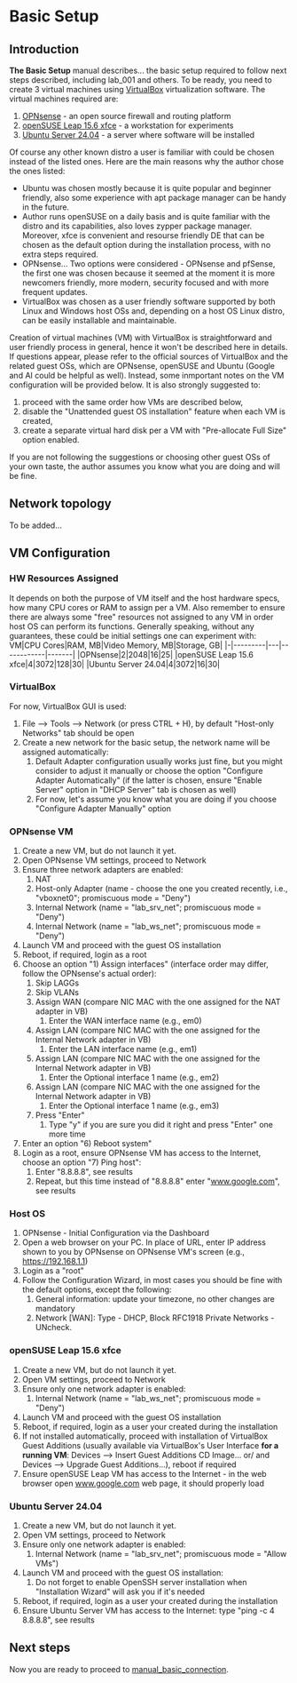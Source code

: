 # Basic Setup
## Introduction 
**The Basic Setup** manual describes... the basic setup required to follow next steps described, including lab_001 and others. To be ready, you need  to create 3 virtual machines using [VirtualBox](https://www.virtualbox.org/) virtualization software. The virtual machines required are: 
1. [OPNsense](https://opnsense.org/) - an open source firewall and routing platform
2. [openSUSE Leap 15.6 xfce](https://www.opensuse.org/#Leap) - a workstation for experiments 
3. [Ubuntu Server 24.04](https://ubuntu.com/server) - a server where software will be installed

Of course any other known distro a user is familiar with could be chosen instead of the listed ones. Here are the main reasons why the author chose the ones listed:
- Ubuntu was chosen mostly because it is quite popular and beginner friendly, also some experience with apt package manager can be handy in the future. 
- Author runs openSUSE on a daily basis and is quite familiar with the distro and its capabilities, also loves zypper package manager. Moreover, xfce is convenient and resourse friendly DE that can be chosen as the default option during the installation process, with no extra steps required. 
- OPNsense... Two options were considered - OPNsense and pfSense, the first one was chosen because it seemed at the moment it is more newcomers friendly, more modern, security focused and with more frequent updates.
- VirtualBox was chosen as a user friendly software supported by both Linux and Windows host OSs and, depending on a host OS Linux distro, can be easily installable and maintainable.  

Creation of virtual machines (VM) with VirtualBox is straightforward and user friendly process in general, hence it won't be described here in details. If questions appear, please refer to the official sources of VirtualBox and the related guest OSs, which are OPNsense, openSUSE and Ubuntu (Google and AI could be helpful as well). Instead, some inmportant notes on the VM configuration will be provided below. It is also strongly suggested to:
1. proceed with the same order how VMs are described below,
2. disable the "Unattended guest OS installation" feature when each VM is created,
3. create a separate virtual hard disk per a VM with "Pre-allocate Full Size" option enabled.

If you are not following the suggestions or choosing other guest OSs of your own taste, the author assumes you know what you are doing and will be fine. 
## Network topology
To be added...

## VM Configuration 
### HW Resources Assigned
It depends on both the purpose of VM itself and the host hardware specs, how many CPU cores or RAM to assign per a VM. Also remember to ensure there are always some "free" resources not assigned to any VM in order host OS can perform its functions. Generally speaking, without any guarantees, these could be initial settings one can experiment with: 
VM|CPU Cores|RAM, MB|Video Memory, MB|Storage, GB|
|-|---------|---|------------|-------|
|OPNsense|2|2048|16|25|
|openSUSE Leap 15.6 xfce|4|3072|128|30|
|Ubuntu Server 24.04|4|3072|16|30|

### VirtualBox
For now, VirtualBox GUI is used:
1. File --> Tools --> Network (or press CTRL + H), by default "Host-only Networks" tab should be open
2. Create a new network for the basic setup, the network name will be assigned automatically:
    1. Default Adapter configuration usually works just fine, but you might consider to adjust it manually or choose the option "Configure Adapter Automatically" (if the latter is chosen, ensure "Enable Server" option in "DHCP Server" tab is chosen as well)
    2. For now, let's assume you know what you are doing if you choose "Configure Adapter Manually" option

### OPNsense VM
1. Create a new VM, but do not launch it yet. 
2. Open OPNsense VM settings, proceed to Network
3. Ensure three network adapters are enabled:
    1. NAT
    2. Host-only Adapter (name - choose the one you created recently, i.e., "vboxnet0"; promiscuous mode = "Deny")
    3. Internal Network (name = "lab_srv_net"; promiscuous mode = "Deny")
    4. Internal Network (name = "lab_ws_net"; promiscuous mode = "Deny")
4. Launch VM and proceed with the guest OS installation
5. Reboot, if required, login as a root
6. Choose an option "1) Assign interfaces" (interface order may differ, follow the OPNsense's actual order):
    1. Skip LAGGs
    2. Skip VLANs
    3. Assign WAN (compare NIC MAC with the one assigned for the NAT adapter in VB)
        1. Enter the WAN interface name (e.g., em0)
    4. Assign LAN (compare NIC MAC with the one assigned for the Internal Network adapter in VB)
        1. Enter the LAN interface name (e.g., em1)
    5. Assign LAN (compare NIC MAC with the one assigned for the Internal Network adapter in VB)
        1. Enter the Optional interface 1 name (e.g., em2)
    6. Assign LAN (compare NIC MAC with the one assigned for the Internal Network adapter in VB)
        1. Enter the Optional interface 1 name (e.g., em3)
    8. Press "Enter"
        1. Type "y" if you are sure you did it right and press "Enter" one more time
7. Enter an option "6) Reboot system"
8. Login as a root, ensure OPNsense VM has access to the Internet, choose an option "7) Ping host":
    1. Enter "8.8.8.8", see results 
    2. Repeat, but this time instead of "8.8.8.8" enter "www.google.com", see results

### Host OS
1. OPNsense - Initial Configuration via the Dashboard
2. Open a web browser on your PC. In place of URL, enter IP address shown to you by OPNsense on OPNsense VM's screen (e.g., https://192.168.1.1)
3. Login as a "root"
4. Follow the Configuration Wizard, in most cases you should be fine with the default options, except the following:
    1. General information: update your timezone, no other changes are mandatory
    2. Network [WAN]: Type - DHCP, Block RFC1918 Private Networks - UNcheck.

### openSUSE Leap 15.6 xfce
1. Create a new VM, but do not launch it yet. 
2. Open VM settings, proceed to Network
3. Ensure only one network adapter is enabled:
    1. Internal Network (name = "lab_ws_net"; promiscuous mode = "Deny")
4. Launch VM and proceed with the guest OS installation
5. Reboot, if required, login as a user your created during the installation
6. If not installed automatically, proceed with installation of VirtualBox Guest Additions (usually available via VirtualBox's User Interface **for a running VM**: Devices --> Insert Guest Additions CD Image... or/ and Devices --> Upgrade Guest Additions...), reboot if required
7. Ensure openSUSE Leap VM has access to the Internet - in the web browser open www.google.com web page, it should properly load 

### Ubuntu Server 24.04
1. Create a new VM, but do not launch it yet. 
2. Open VM settings, proceed to Network
3. Ensure only one network adapter is enabled:
    1. Internal Network (name = "lab_srv_net"; promiscuous mode = "Allow VMs")
4. Launch VM and proceed with the guest OS installation:
    1. Do not forget to enable OpenSSH server installation when "Installation Wizard" will ask you if it's needed
5. Reboot, if required, login as a user your created during the installation
6. Ensure Ubuntu Server VM has access to the Internet: type "ping -c 4 8.8.8.8", see results 

## Next steps
Now you are ready to proceed to [manual_basic_connection](https://github.com/sorokvja/linux-net-playground/blob/main/baseline/manual_basic_connection.md). 
